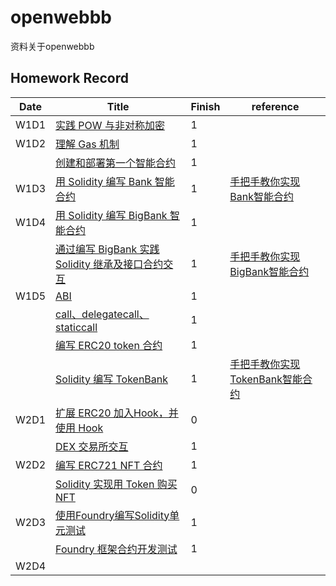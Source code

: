 # openwebbb
资料关于openwebbb
## Homework Record

| Date | Title | Finish | reference |
|------|------|------|------|
| W1D1 | [实践 POW 与非对称加密](https://decert.me/quests/45779e03-7905-469e-822e-3ec3746d9ece) | 1 |  |
| W1D2 | [理解 Gas 机制](https://decert.me/quests/d17a9270-99c3-4aeb-8a46-42ecb5e92792) | 1 |  |
|  | [创建和部署第一个智能合约](https://decert.me/quests/ffadfacf-91cf-4f69-bea3-12226bb8ecca) | 1 |  |
| W1D3 | [用 Solidity 编写 Bank 智能合约](https://decert.me/quests/ffadfacf-91cf-4f69-bea3-12226bb8ecca) | 1 | [手把手教你实现Bank智能合约](https://learnblockchain.cn/article/8605) |
|W1D4| [用 Solidity 编写 BigBank 智能合约](https://decert.me/quests/d0600476-7ce8-4648-a1d2-58f15ebac73f)|1||
| | [通过编写 BigBank 实践 Solidity 继承及接口合约交互](https://decert.me/quests/063c14be-d3e6-41e0-a243-54e35b1dde58) | 1 | [手把手教你实现BigBank智能合约](https://learnblockchain.cn/article/8618) |
| W1D5 | [ABI](https://decert.me/quests/10c11aa7-2ccd-4bcc-8ccd-56b51f0c12b8) | 1 |  |
| | [call、delegatecall、staticcall](https://decert.me/quests/5849ac2d-7a6f-4c94-978c-73c582a575dd) | 1 |  |
| | [编写 ERC20 token 合约](https://decert.me/quests/aa45f136-27a3-4bc9-b4f7-15308e1e0daa) | 1 |  |
| | [Solidity 编写 TokenBank](https://decert.me/quests/eeb9f7d8-6fd0-4c38-b09c-75a29bd53af3) | 1 | [手把手教你实现TokenBank智能合约](https://learnblockchain.cn/article/8657) |\
|W2D1|[扩展 ERC20 加入Hook，并使用 Hook](https://decert.me/quests/4df553df-fbab-49c8-a05f-83256432c6af)|0||
| |[DEX 交易所交互](https://decert.me/quests/65e9c4a1-a2ee-41ea-b8d7-7a5a1a945cbc)|1||
|W2D2 |[编写 ERC721 NFT 合约](https://decert.me/quests/852f5836-a03d-4483-a7e0-b0f6f8bda01c)|1||
| |[Solidity 实现用 Token 购买 NFT](https://decert.me/quests/abdbc346-8314-4394-8f97-8732780602ed)|0| |
|W2D3|[使用Foundry编写Solidity单元测试](https://decert.me/quests/4578ff5b-4dcb-4c28-8b5f-7456ed1ab0a4)|1||
| |[Foundry 框架合约开发测试](https://decert.me/quests/3bca8f1f-df6b-469b-941e-79388ee280c6)|1||
|W2D4 | | | |




			
